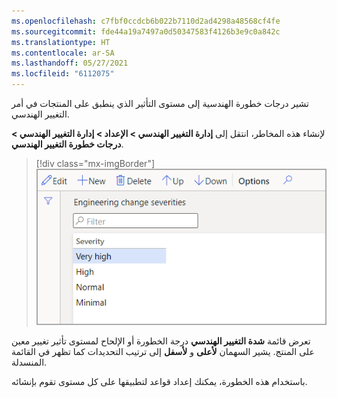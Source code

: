 ```yaml
---
ms.openlocfilehash: c7fbf0ccdcb6b022b7110d2ad4298a48568cf4fe
ms.sourcegitcommit: fde44a19a7497a0d50347583f4126b3e9c0a842c
ms.translationtype: HT
ms.contentlocale: ar-SA
ms.lasthandoff: 05/27/2021
ms.locfileid: "6112075"
---
```

تشير درجات خطورة الهندسية إلى مستوى التأثير الذي ينطبق على المنتجات في أمر التغيير الهندسي.

لإنشاء هذه المخاطر، انتقل إلى **إدارة التغيير الهندسي > الإعداد > إدارة التغيير الهندسي > درجات خطورة التغيير الهندسي**.

> [!div class="mx-imgBorder"]
> [![لقطة شاشة لصفحة شدة التغيير الهندسي. تكون خيارات الخطورة عالية جداً وعالية وعاديّة ومحدودة.](../media/engineering-change-severities.png)](../media/engineering-change-severities.png#lightbox)

تعرض قائمة **شدة التغيير الهندسي** درجة الخطورة أو الإلحاح لمستوى تأثير تغيير معين على المنتج. يشير السهمان **لأعلى** و **لأسفل** إلى ترتيب التحديدات كما تظهر في القائمة المنسدلة.

باستخدام هذه الخطورة، يمكنك إعداد قواعد لتطبيقها على كل مستوى تقوم بإنشائه.
